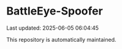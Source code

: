# BattleEye-Spoofer

Last updated: 2025-06-05 06:04:45

This repository is automatically maintained.
